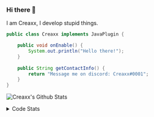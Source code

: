 ### Hi there 👋

I am Creaxx, I develop stupid things. 

```java
public class Creaxx implements JavaPlugin {

    public void onEnable() {
        System.out.println("Hello there!");
    }
    
    public String getContactInfo() {
        return "Message me on discord: Creaxx#0001";
    }
}
```

![Creaxx's Github Stats](https://github-readme-stats.vercel.app/api?username=CreaxxOG&show_icons=true&theme=dark&count_private=true)

<details>
  <summary>Code Stats</summary>

<!--START_SECTION:waka-->
![Code Time](http://img.shields.io/badge/Code%20Time-1%2C360%20hrs%2028%20mins-blue)

![Lines of code](https://img.shields.io/badge/From%20Hello%20World%20I%27ve%20Written-595.0%20thousand%20lines%20of%20code-blue)

**🐱 My GitHub Data** 

> 📦 66.4 kB Used in GitHub's Storage 
 > 
> 🏆 1,980 Contributions in the Year 2023
 > 
> 🚫 Not Opted to Hire
 > 
> 📜 4 Public Repositories 
 > 
> 🔑 2 Private Repositories 
 > 
**I'm a Night 🦉** 

```text
🌞 Morning                302 commits         ██░░░░░░░░░░░░░░░░░░░░░░░   06.81 % 
🌆 Daytime                1882 commits        ███████████░░░░░░░░░░░░░░   42.45 % 
🌃 Evening                2171 commits        ████████████░░░░░░░░░░░░░   48.97 % 
🌙 Night                  78 commits          ░░░░░░░░░░░░░░░░░░░░░░░░░   01.76 % 
```
📅 **I'm Most Productive on Saturday** 

```text
Monday                   553 commits         ███░░░░░░░░░░░░░░░░░░░░░░   12.47 % 
Tuesday                  616 commits         ███░░░░░░░░░░░░░░░░░░░░░░   13.90 % 
Wednesday                619 commits         ███░░░░░░░░░░░░░░░░░░░░░░   13.96 % 
Thursday                 673 commits         ████░░░░░░░░░░░░░░░░░░░░░   15.18 % 
Friday                   409 commits         ██░░░░░░░░░░░░░░░░░░░░░░░   09.23 % 
Saturday                 796 commits         ████░░░░░░░░░░░░░░░░░░░░░   17.96 % 
Sunday                   767 commits         ████░░░░░░░░░░░░░░░░░░░░░   17.30 % 
```


📊 **This Week I Spent My Time On** 

```text
💬 Programming Languages: 
Java                     20 hrs 56 mins      ███████████████████████░░   93.02 % 
XML                      47 mins             █░░░░░░░░░░░░░░░░░░░░░░░░   03.49 % 
Kotlin                   17 mins             ░░░░░░░░░░░░░░░░░░░░░░░░░   01.32 % 
GitIgnore file           16 mins             ░░░░░░░░░░░░░░░░░░░░░░░░░   01.24 % 
HTML                     9 mins              ░░░░░░░░░░░░░░░░░░░░░░░░░   00.68 % 

🔥 Editors: 
IntelliJ                 22 hrs 30 mins      █████████████████████████   100.00 % 
```

**I Mostly Code in Java** 

```text
Java                     56 repos            ███████████████████░░░░░░   76.71 % 
Kotlin                   10 repos            ███░░░░░░░░░░░░░░░░░░░░░░   13.70 % 
CSS                      2 repos             █░░░░░░░░░░░░░░░░░░░░░░░░   02.74 % 
EJS                      1 repo              ░░░░░░░░░░░░░░░░░░░░░░░░░   01.37 % 
JavaScript               1 repo              ░░░░░░░░░░░░░░░░░░░░░░░░░   01.37 % 
```




 Last Updated on 21/06/2023 06:24:19 UTC
<!--END_SECTION:waka-->
</details>
